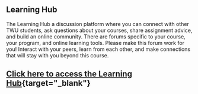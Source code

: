 ## Learning Hub

The Learning Hub a discussion platform where you can connect with other TWU students, ask questions about your courses, share assignment advice, and build an online community. There are forums specific to your course, your program, and online learning tools.  Please make this forum work for you!  Interact with your peers, learn from each other, and make connections that will stay with you beyond this course.

## [Click here to access the Learning Hub](https://twu.discourse.group){target="_blank"}
